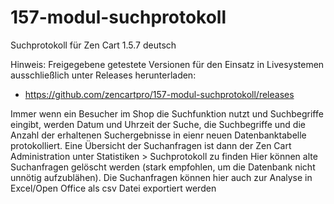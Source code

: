 # 157-modul-suchprotokoll
Suchprotokoll für Zen Cart 1.5.7 deutsch

Hinweis: 
Freigegebene getestete Versionen für den Einsatz in Livesystemen ausschließlich unter Releases herunterladen:
* https://github.com/zencartpro/157-modul-suchprotokoll/releases

Immer wenn ein Besucher im Shop die Suchfunktion nutzt und Suchbegriffe eingibt, werden Datum und Uhrzeit der Suche, die Suchbegriffe und die Anzahl der erhaltenen Suchergebnisse in eienr neuen Datenbanktabelle protokolliert.
Eine Übersicht der Suchanfragen ist dann der Zen Cart Administration unter Statistiken > Suchprotokoll zu finden
Hier können alte Suchanfragen gelöscht werden (stark empfohlen, um die Datenbank nicht unnötig aufzublähen).
Die Suchanfragen können hier auch zur Analyse in Excel/Open Office als csv Datei exportiert werden

